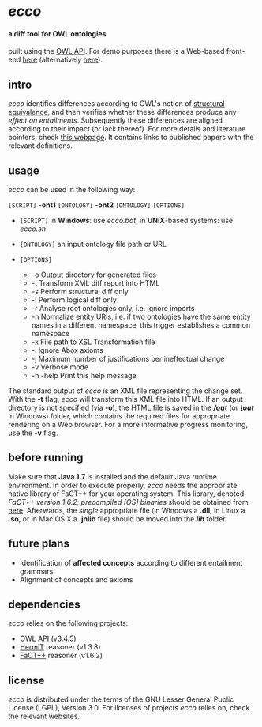*ecco*
====

#### a diff tool for OWL ontologies ####

built using the [OWL API](http://owlapi.sourceforge.net/). For demo purposes there is a Web-based front-end [here](http://owl.cs.manchester.ac.uk/diff) (alternatively [here](http://rpc440.cs.man.ac.uk:8080/diff)).


intro
--------------------

*ecco* identifies differences according to OWL's notion of [structural equivalence](http://www.w3.org/TR/owl2-syntax/#Structural_Specification),
and then verifies whether these differences produce any *effect on entailments*. Subsequently these differences are aligned according to their impact (or lack thereof). For more details and literature pointers, check [this webpage](http://owl.cs.manchester.ac.uk/research/topics/diff/). It contains links to published papers with the relevant definitions.


usage
--------------------

*ecco* can be used in the following way: 

`[SCRIPT]` **-ont1** `[ONTOLOGY]` **-ont2** `[ONTOLOGY]` `[OPTIONS]`

* `[SCRIPT]` in **Windows**: use *ecco.bat*, in **UNIX**-based systems: use *ecco.sh*

* `[ONTOLOGY]` an input ontology file path or URL

* `[OPTIONS]`
    * -o    Output directory for generated files
    * -t    Transform XML diff report into HTML
    * -s    Perform structural diff only
    * -l	Perform logical diff only
    * -r    Analyse root ontologies only, i.e. ignore imports
    * -n    Normalize entity URIs, i.e. if two ontologies have the same entity names in a different namespace, this trigger establishes a common namespace
    * -x		File path to XSL Transformation file
    * -i		Ignore Abox axioms
    * -j		Maximum number of justifications per ineffectual change
    * -v		Verbose mode
    * -h -help	Print this help message

The standard output of *ecco* is an XML file representing the change set. 
With the **-t** flag, *ecco* will transform this XML file into HTML. If an output 
directory is not specified (via **-o**), the HTML file is saved in the **_/out_** (or **_\out_** in Windows) folder, which 
contains the required files for appropriate rendering on a Web browser. For a more informative progress monitoring, use the **-v** flag.


before running
--------------------
Make sure that **Java 1.7** is installed and the default Java runtime environment. In order to execute properly, *ecco* needs the appropriate native library of FaCT++ for your operating system. 
This library, denoted *FaCT++ version 1.6.2; precompiled [OS] binaries* should be obtained from [here](https://code.google.com/p/factplusplus/downloads/list).
Afterwards, the *single* appropriate file (in Windows a **.dll**, in Linux a **.so**, or in Mac OS X a **.jnlib** file) should
be moved into the **_lib_** folder.


future plans
--------------------

* Identification of **affected concepts** according to different entailment grammars
* Alignment of concepts and axioms


dependencies
--------------------

*ecco* relies on the following projects:

 * [OWL API](http://owlapi.sourceforge.net/) (v3.4.5)
 * [HermiT](http://www.hermit-reasoner.com/) reasoner (v1.3.8)
 * [FaCT++](https://code.google.com/p/factplusplus/) reasoner (v1.6.2)
 
 
license
--------------------
*ecco* is distributed under the terms of the GNU Lesser General Public License (LGPL), Version 3.0. For licenses of projects *ecco* relies on, check the relevant websites.